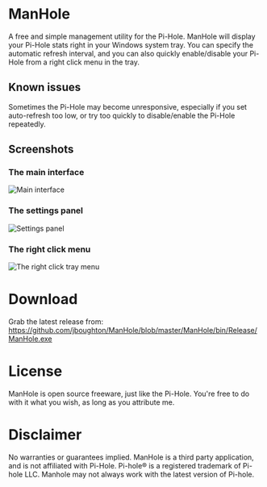 # ManHole
A free and simple management utility for the Pi-Hole. ManHole will display your Pi-Hole stats right in your Windows system tray. You can specify the automatic refresh interval, and you can also quickly enable/disable your Pi-Hole from a right click menu in the tray.

## Known issues
Sometimes the Pi-Hole may become unresponsive, especially if you set auto-refresh too low, or try too quickly to disable/enable the Pi-Hole repeatedly.

## Screenshots

### The main interface
![Main interface](https://i.imgur.com/TwtBk3l.png)

### The settings panel
![Settings panel](https://i.imgur.com/FLw1f5G.png)

### The right click menu
![The right click tray menu](https://i.imgur.com/KnpxYj4.png)

# Download
Grab the latest release from: https://github.com/jboughton/ManHole/blob/master/ManHole/bin/Release/ManHole.exe

# License
ManHole is open source freeware, just like the Pi-Hole. You're free to do with it what you wish, as long as you attribute me. 

# Disclaimer
No warranties or guarantees implied. ManHole is a third party application, and is not affiliated with Pi-Hole. Pi-hole® is a registered trademark of Pi-hole LLC. Manhole may not always work with the latest version of Pi-hole.
